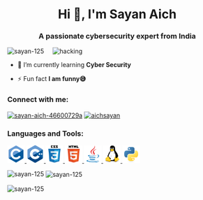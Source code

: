 <h1 align="center">Hi 👋, I'm Sayan Aich</h1>
<h3 align="center">A passionate cybersecurity expert from India</h3>

<img align="right" alt="hacking" width="400" src="https://i.gifer.com/origin/d8/d8f244271a7c56bc9fcb22f80505708c_w200.gif">



<p align="left"> <img src="https://komarev.com/ghpvc/?username=sayan-125&label=Profile%20views&color=0e75b6&style=flat" alt="sayan-125" /> </p>

- 🌱 I’m currently learning **Cyber Security**

- ⚡ Fun fact **I am funny😅**

<h3 align="left">Connect with me:</h3>
<p align="left">
<a href="https://linkedin.com/in/sayan-aich-46600729a" target="blank"><img align="center" src="https://raw.githubusercontent.com/rahuldkjain/github-profile-readme-generator/master/src/images/icons/Social/linked-in-alt.svg" alt="sayan-aich-46600729a" height="30" width="40" /></a>
<a href="https://instagram.com/aichsayan" target="blank"><img align="center" src="https://raw.githubusercontent.com/rahuldkjain/github-profile-readme-generator/master/src/images/icons/Social/instagram.svg" alt="aichsayan" height="30" width="40" /></a>
</p>

<h3 align="left">Languages and Tools:</h3>
<p align="left"> <a href="https://www.cprogramming.com/" target="_blank" rel="noreferrer"> <img src="https://raw.githubusercontent.com/devicons/devicon/master/icons/c/c-original.svg" alt="c" width="40" height="40"/> </a> <a href="https://www.w3schools.com/cpp/" target="_blank" rel="noreferrer"> <img src="https://raw.githubusercontent.com/devicons/devicon/master/icons/cplusplus/cplusplus-original.svg" alt="cplusplus" width="40" height="40"/> </a> <a href="https://www.w3schools.com/css/" target="_blank" rel="noreferrer"> <img src="https://raw.githubusercontent.com/devicons/devicon/master/icons/css3/css3-original-wordmark.svg" alt="css3" width="40" height="40"/> </a> <a href="https://www.w3.org/html/" target="_blank" rel="noreferrer"> <img src="https://raw.githubusercontent.com/devicons/devicon/master/icons/html5/html5-original-wordmark.svg" alt="html5" width="40" height="40"/> </a> <a href="https://www.java.com" target="_blank" rel="noreferrer"> <img src="https://raw.githubusercontent.com/devicons/devicon/master/icons/java/java-original.svg" alt="java" width="40" height="40"/> </a> <a href="https://www.linux.org/" target="_blank" rel="noreferrer"> <img src="https://raw.githubusercontent.com/devicons/devicon/master/icons/linux/linux-original.svg" alt="linux" width="40" height="40"/> </a> <a href="https://www.python.org" target="_blank" rel="noreferrer"> <img src="https://raw.githubusercontent.com/devicons/devicon/master/icons/python/python-original.svg" alt="python" width="40" height="40"/> </a> </p>

<p><img align="left" src="https://github-readme-stats.vercel.app/api/top-langs?username=sayan-125&show_icons=true&locale=en&layout=compact" alt="sayan-125" /></p>

<p>&nbsp;<img align="center" src="https://github-readme-stats.vercel.app/api?username=sayan-125&show_icons=true&locale=en" alt="sayan-125" /></p>

<p><img align="center" src="https://github-readme-streak-stats.herokuapp.com/?user=sayan-125&" alt="sayan-125" /></p>
